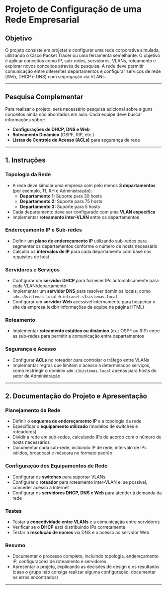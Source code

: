 # Projeto de Configuração de uma Rede Empresarial

## Objetivo
O projeto consiste em projetar e configurar uma rede corporativa simulada, utilizando o Cisco Packet Tracer ou uma ferramenta semelhante. O objetivo é aplicar conceitos como IP, sub-redes, servidores, VLANs, roteamento e explorar novos conceitos através de pesquisa. A rede deve permitir comunicação entre diferentes departamentos e configurar serviços de rede (Web, DHCP e DNS) com segregação via VLANs.

---

## Pesquisa Complementar
Para realizar o projeto, será necessário pesquisa adicional sobre alguns conceitos ainda não abordados em aula. Cada equipe deve buscar informações sobre:

- **Configurações de DHCP, DNS e Web**
- **Roteamento Dinâmico** (OSPF, RIP, etc.)
- **Listas de Controle de Acesso (ACLs)** para segurança de rede

---

## 1. Instruções
### Topologia da Rede
- A rede deve simular uma empresa com pelo menos **3 departamentos** (por exemplo, TI, RH e Administração):
  - **Departamento 1:** Suporte para 30 hosts
  - **Departamento 2:** Suporte para 75 hosts
  - **Departamento 3:** Suporte para 5 hosts
- Cada departamento deve ser configurado com uma **VLAN específica**
- Implementar **roteamento inter-VLAN** entre os departamentos

### Endereçamento IP e Sub-redes
- Definir um **plano de endereçamento IP** utilizando sub-redes para segmentar os departamentos conforme o número de hosts necessário
- Calcular os **intervalos de IP** para cada departamento com base nos requisitos de host

### Servidores e Serviços
- Configurar um **servidor DHCP** para fornecer IPs automaticamente para cada VLAN/departamento
- Implementar um **servidor DNS** para resolver domínios locais, como `adm.s3sistemas.local` e `intranet.s3sistemas.local`
- Configurar um **servidor Web** acessível internamente para hospedar o site da empresa (exibir informações da equipe na página HTML)

### Roteamento
- Implementar **roteamento estático ou dinâmico** (ex.: OSPF ou RIP) entre as sub-redes para permitir a comunicação entre departamentos

### Segurança e Acesso
- Configurar **ACLs** no roteador para controlar o tráfego entre VLANs
- Implementar regras que limitem o acesso a determinados serviços, como restringir o domínio `adm.s3sistemas.local` apenas para hosts do setor de Administração

---

## 2. Documentação do Projeto e Apresentação
### Planejamento da Rede
- Definir o **esquema de endereçamento IP** e a topologia da rede
- Especificar o **equipamento utilizado** (modelos de switches e roteadores)
- Dividir a rede em sub-redes, calculando IPs de acordo com o número de hosts necessários
- Documentar cada sub-rede, incluindo IP de rede, intervalo de IPs válidos, broadcast e máscara no formato padrão

### Configuração dos Equipamentos de Rede
- Configurar os **switches** para suportar VLANs
- Configurar o **roteador** para roteamento inter-VLAN e, se possível, conceder acesso à Internet
- Configurar os **servidores DHCP, DNS e Web** para atender à demanda da rede

### Testes
- Testar a **conectividade entre VLANs** e a comunicação entre servidores
- Verificar se o **DHCP** está distribuindo IPs corretamente
- Testar a **resolução de nomes** via DNS e o acesso ao servidor Web

### Resumo
- Documentar o processo completo, incluindo topologia, endereçamento IP, configurações de roteamento e servidores
- Apresentar o projeto, explicando as decisões de design e os resultados (caso o grupo não consiga realizar alguma configuração, documentar os erros encontrados)

---
